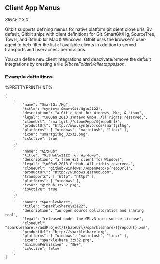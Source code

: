 ## Client App Menus

*SINCE 1.3.0*

Gitblit supports defining menus for native platform git client clone urls.  By default, Gitblit ships with client definitions for Git, SmartGit/Hg, SourceTree, Tower, and Github for Mac & Windows.  Gitblit uses the browser's user-agent to help filter the list of available clients in addition to served transports and user access permissions.

You can define new client integrations and deactivate/remove the default integrations by creating a file *$(baseFolder}/clientapps.json*.

### Example definitions

%PRETTYPRINTHINT%

    [
        {
            "name": "SmartGit/Hg",
            "title": "syntevo SmartGit/Hg\u2122",
            "description": "a Git client for Windows, Mac, & Linux",
            "legal": "\u00a9 2013 syntevo GmbH. All rights reserved.",
            "cloneUrl": "smartgit://cloneRepo/${repoUrl}",
            "productUrl": "http://www.syntevo.com/smartgithg",
            "platforms": [ "windows", "macintosh", "linux" ],
            "icon": "smartgithg_32x32.png",
            "isActive": true
        },
        {
            "name": "GitHub",
            "title": "GitHub\u2122 for Windows",
            "description": "a free Git client for Windows",
            "legal": "\u00a9 2013 GitHub. All rights reserved.",
            "cloneUrl": "github-windows://openRepo/${repoUrl}",
            "productUrl": "http://windows.github.com",
            "transports": [ "http", "https" ],
            "platforms": [ "windows" ],
            "icon": "github_32x32.png",
            "isActive": true
        },
        {
            "name": "SparkleShare",
            "title": "SparkleShare\u2122",
            "description": "an open source collaboration and sharing tool",
            "legal": "released under the GPLv3 open source license",
            "cloneUrl": "sparkleshare://addProject/${baseUrl}/sparkleshare/${repoUrl}.xml",
            "productUrl": "http://sparkleshare.org",
            "platforms": [ "windows", "macintosh", "linux" ],
            "icon": "sparkleshare_32x32.png",
            "minimumPermission" : "RW+",
            "isActive": false
        }
    ]

